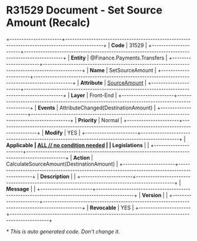 ﻿---
erp.type: front-end-business-rule
erp.entity: Finance.Payments.Transfers
---

# R31529 Document - Set Source Amount (Recalc)
+----------------------+----------------------------------------------------------------------------------------------+
| **Code**             | 31529                                                                                        |
+----------------------+----------------------------------------------------------------------------------------------+
| **Entity**           | @Finance.Payments.Transfers                                                                  |
+----------------------+----------------------------------------------------------------------------------------------+
| **Name**             | SetSourceAmount                                                                              |
+----------------------+----------------------------------------------------------------------------------------------+
| **Attribute**        | [SourceAmount](../entities/Finance.Payments.Transfers.md#sourceamount)                       |
+----------------------+----------------------------------------------------------------------------------------------+
| **Layer**            | Front-End                                                                                    |
+----------------------+----------------------------------------------------------------------------------------------+
| **Events**           | AttributeChanged(DestinationAmount)                                                          |
+----------------------+----------------------------------------------------------------------------------------------+
| **Priority**         | Normal                                                                                       |
+----------------------+----------------------------------------------------------------------------------------------+
| **Modify**           | YES                                                                                          |
+----------------------+----------------------------------------------------------------------------------------------+
| **Applicable         | [ALL // no condition needed](xref:applicable-legislations)                                   |
| Legislations**       |                                                                                              |
+----------------------+----------------------------------------------------------------------------------------------+
| **Action**           | CalculateSourceAmount(DestinationAmount)                                                     |
+----------------------+----------------------------------------------------------------------------------------------+
| **Description**      |                                                                                              |
+----------------------+----------------------------------------------------------------------------------------------+
| **Message**          |                                                                                              |
+----------------------+----------------------------------------------------------------------------------------------+
| **Version**          |                                                                                              |
+----------------------+----------------------------------------------------------------------------------------------+
| **Revocable**        | YES                                                                                          |
+----------------------+----------------------------------------------------------------------------------------------+

*\* This is auto generated code. Don't change it.*
